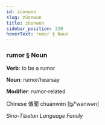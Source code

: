 ```yaml
---
id: züonwun
slug: züonwun
title: züonwun
sidebar_position: 320
hoverText: rumor § Noun
---
```


### rumor § Noun

**Verb**: to be a rumor

**Noun**: rumor/hearsay

**Modifier**: rumor-related

Chinese 傳聞 chuánwén [ʈʂʰwanwən]

*Sino-Tibetan Language Family*